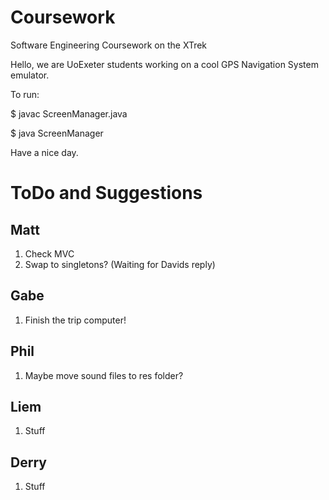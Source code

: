 # Coursework
Software Engineering Coursework on the XTrek

Hello, we are UoExeter students working on a cool GPS Navigation System emulator.

To run:

$ javac ScreenManager.java 

$ java ScreenManager

Have a nice day.

# ToDo and Suggestions
Matt
----
1. Check MVC
2. Swap to singletons? (Waiting for Davids reply)

Gabe
----
1. Finish the trip computer!

Phil
----
1. Maybe move sound files to res folder?

Liem
----
1. Stuff

Derry
-----
1. Stuff
 
